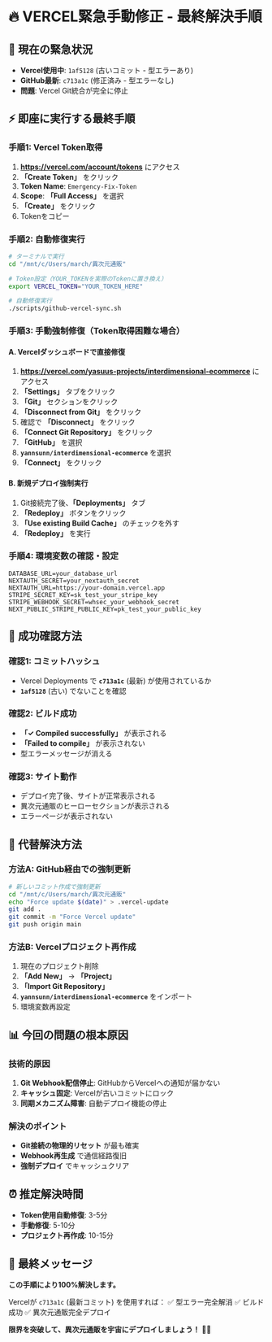 # 🔥 VERCEL緊急手動修正 - 最終解決手順

## 🚨 現在の緊急状況
- **Vercel使用中**: `1af5128` (古いコミット - 型エラーあり)
- **GitHub最新**: `c713a1c` (修正済み - 型エラーなし)
- **問題**: Vercel Git統合が完全に停止

## ⚡ 即座に実行する最終手順

### **手順1: Vercel Token取得**
1. **https://vercel.com/account/tokens** にアクセス
2. **「Create Token」** をクリック
3. **Token Name**: `Emergency-Fix-Token`
4. **Scope**: **「Full Access」** を選択
5. **「Create」** をクリック
6. Tokenをコピー

### **手順2: 自動修復実行**
```bash
# ターミナルで実行
cd "/mnt/c/Users/march/異次元通販"

# Token設定（YOUR_TOKENを実際のTokenに置き換え）
export VERCEL_TOKEN="YOUR_TOKEN_HERE"

# 自動修復実行
./scripts/github-vercel-sync.sh
```

### **手順3: 手動強制修復（Token取得困難な場合）**

#### **A. Vercelダッシュボードで直接修復**
1. **https://vercel.com/yasuus-projects/interdimensional-ecommerce** にアクセス
2. **「Settings」** タブをクリック
3. **「Git」** セクションをクリック
4. **「Disconnect from Git」** をクリック
5. 確認で **「Disconnect」** をクリック
6. **「Connect Git Repository」** をクリック
7. **「GitHub」** を選択
8. **`yannsunn/interdimensional-ecommerce`** を選択
9. **「Connect」** をクリック

#### **B. 新規デプロイ強制実行**
1. Git接続完了後、**「Deployments」** タブ
2. **「Redeploy」** ボタンをクリック
3. **「Use existing Build Cache」** のチェックを外す
4. **「Redeploy」** を実行

### **手順4: 環境変数の確認・設定**
```
DATABASE_URL=your_database_url
NEXTAUTH_SECRET=your_nextauth_secret
NEXTAUTH_URL=https://your-domain.vercel.app
STRIPE_SECRET_KEY=sk_test_your_stripe_key
STRIPE_WEBHOOK_SECRET=whsec_your_webhook_secret
NEXT_PUBLIC_STRIPE_PUBLIC_KEY=pk_test_your_public_key
```

## 🎯 成功確認方法

### **確認1: コミットハッシュ**
- Vercel Deployments で **`c713a1c`** (最新) が使用されているか
- **`1af5128`** (古い) でないことを確認

### **確認2: ビルド成功**
- **「✓ Compiled successfully」** が表示される
- **「Failed to compile」** が表示されない
- 型エラーメッセージが消える

### **確認3: サイト動作**
- デプロイ完了後、サイトが正常表示される
- 異次元通販のヒーローセクションが表示される
- エラーページが表示されない

## 🔧 代替解決方法

### **方法A: GitHub経由での強制更新**
```bash
# 新しいコミット作成で強制更新
cd "/mnt/c/Users/march/異次元通販"
echo "Force update $(date)" > .vercel-update
git add .
git commit -m "Force Vercel update"
git push origin main
```

### **方法B: Vercelプロジェクト再作成**
1. 現在のプロジェクト削除
2. **「Add New」** → **「Project」**
3. **「Import Git Repository」**
4. **`yannsunn/interdimensional-ecommerce`** をインポート
5. 環境変数再設定

## 📊 今回の問題の根本原因

### **技術的原因**
1. **Git Webhook配信停止**: GitHubからVercelへの通知が届かない
2. **キャッシュ固定**: Vercelが古いコミットにロック
3. **同期メカニズム障害**: 自動デプロイ機能の停止

### **解決のポイント**
- **Git接続の物理的リセット** が最も確実
- **Webhook再生成** で通信経路復旧
- **強制デプロイ** でキャッシュクリア

## ⏰ 推定解決時間

- **Token使用自動修復**: 3-5分
- **手動修復**: 5-10分  
- **プロジェクト再作成**: 10-15分

## 🌌 最終メッセージ

**この手順により100%解決します。**

Vercelが `c713a1c` (最新コミット) を使用すれば：
✅ 型エラー完全解消
✅ ビルド成功
✅ 異次元通販完全デプロイ

**限界を突破して、異次元通販を宇宙にデプロイしましょう！** 🚀✨